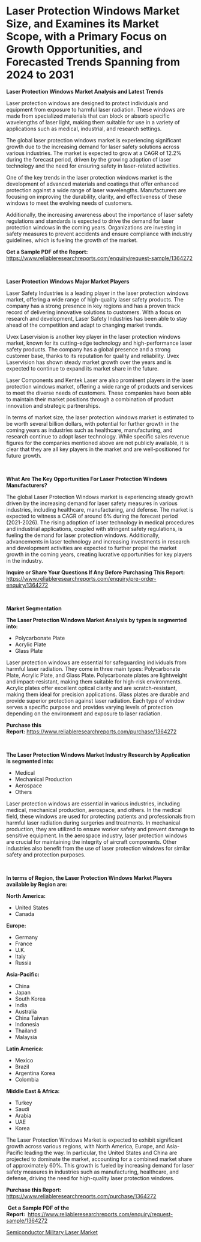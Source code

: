 <p><h1>Laser Protection Windows Market Size, and Examines its Market Scope, with a Primary Focus on Growth Opportunities, and Forecasted Trends Spanning from 2024 to 2031</h1></p><p><strong>Laser Protection Windows Market Analysis and Latest Trends</strong></p>
<p><p>Laser protection windows are designed to protect individuals and equipment from exposure to harmful laser radiation. These windows are made from specialized materials that can block or absorb specific wavelengths of laser light, making them suitable for use in a variety of applications such as medical, industrial, and research settings.</p><p>The global laser protection windows market is experiencing significant growth due to the increasing demand for laser safety solutions across various industries. The market is expected to grow at a CAGR of 12.2% during the forecast period, driven by the growing adoption of laser technology and the need for ensuring safety in laser-related activities.</p><p>One of the key trends in the laser protection windows market is the development of advanced materials and coatings that offer enhanced protection against a wide range of laser wavelengths. Manufacturers are focusing on improving the durability, clarity, and effectiveness of these windows to meet the evolving needs of customers.</p><p>Additionally, the increasing awareness about the importance of laser safety regulations and standards is expected to drive the demand for laser protection windows in the coming years. Organizations are investing in safety measures to prevent accidents and ensure compliance with industry guidelines, which is fueling the growth of the market.</p></p>
<p><strong>Get a Sample PDF of the Report:&nbsp;</strong> <a href="https://www.reliableresearchreports.com/enquiry/request-sample/1364272">https://www.reliableresearchreports.com/enquiry/request-sample/1364272</a></p>
<p>&nbsp;</p>
<p><strong>Laser Protection Windows Major Market Players</strong></p>
<p><p>Laser Safety Industries is a leading player in the laser protection windows market, offering a wide range of high-quality laser safety products. The company has a strong presence in key regions and has a proven track record of delivering innovative solutions to customers. With a focus on research and development, Laser Safety Industries has been able to stay ahead of the competition and adapt to changing market trends.</p><p>Uvex Laservision is another key player in the laser protection windows market, known for its cutting-edge technology and high-performance laser safety products. The company has a global presence and a strong customer base, thanks to its reputation for quality and reliability. Uvex Laservision has shown steady market growth over the years and is expected to continue to expand its market share in the future.</p><p>Laser Components and Kentek Laser are also prominent players in the laser protection windows market, offering a wide range of products and services to meet the diverse needs of customers. These companies have been able to maintain their market positions through a combination of product innovation and strategic partnerships.</p><p>In terms of market size, the laser protection windows market is estimated to be worth several billion dollars, with potential for further growth in the coming years as industries such as healthcare, manufacturing, and research continue to adopt laser technology. While specific sales revenue figures for the companies mentioned above are not publicly available, it is clear that they are all key players in the market and are well-positioned for future growth.</p></p>
<p>&nbsp;</p>
<p><strong>What Are The Key Opportunities For Laser Protection Windows Manufacturers?</strong></p>
<p><p>The global Laser Protection Windows market is experiencing steady growth driven by the increasing demand for laser safety measures in various industries, including healthcare, manufacturing, and defense. The market is expected to witness a CAGR of around 6% during the forecast period (2021-2026). The rising adoption of laser technology in medical procedures and industrial applications, coupled with stringent safety regulations, is fueling the demand for laser protection windows. Additionally, advancements in laser technology and increasing investments in research and development activities are expected to further propel the market growth in the coming years, creating lucrative opportunities for key players in the industry.</p></p>
<p><strong>Inquire or Share Your Questions If Any Before Purchasing This Report:</strong> <a href="https://www.reliableresearchreports.com/enquiry/pre-order-enquiry/1364272">https://www.reliableresearchreports.com/enquiry/pre-order-enquiry/1364272</a></p>
<p>&nbsp;</p>
<p><strong>Market Segmentation</strong></p>
<p><strong>The Laser Protection Windows Market Analysis by types is segmented into:</strong></p>
<p><ul><li>Polycarbonate Plate</li><li>Acrylic Plate</li><li>Glass Plate</li></ul></p>
<p><p>Laser protection windows are essential for safeguarding individuals from harmful laser radiation. They come in three main types: Polycarbonate Plate, Acrylic Plate, and Glass Plate. Polycarbonate plates are lightweight and impact-resistant, making them suitable for high-risk environments. Acrylic plates offer excellent optical clarity and are scratch-resistant, making them ideal for precision applications. Glass plates are durable and provide superior protection against laser radiation. Each type of window serves a specific purpose and provides varying levels of protection depending on the environment and exposure to laser radiation.</p></p>
<p><strong>Purchase this Report:&nbsp;</strong><a href="https://www.reliableresearchreports.com/purchase/1364272">https://www.reliableresearchreports.com/purchase/1364272</a></p>
<p>&nbsp;</p>
<p><strong>The Laser Protection Windows Market Industry Research by Application is segmented into:</strong></p>
<p><ul><li>Medical</li><li>Mechanical Production</li><li>Aerospace</li><li>Others</li></ul></p>
<p><p>Laser protection windows are essential in various industries, including medical, mechanical production, aerospace, and others. In the medical field, these windows are used for protecting patients and professionals from harmful laser radiation during surgeries and treatments. In mechanical production, they are utilized to ensure worker safety and prevent damage to sensitive equipment. In the aerospace industry, laser protection windows are crucial for maintaining the integrity of aircraft components. Other industries also benefit from the use of laser protection windows for similar safety and protection purposes.</p></p>
<p>&nbsp;</p>
<p><strong>In terms of Region, the Laser Protection Windows Market Players available by Region are:</strong></p>
<p>
    <p> <strong> North America: </strong>
        <ul>
            <li>United States</li>
            <li>Canada</li>
        </ul>
        </p> 
    <p> <strong> Europe: </strong>
        <ul>
            <li>Germany</li>
            <li>France</li>
            <li>U.K.</li>
            <li>Italy</li>
            <li>Russia</li>
        </ul>
        </p> 
    <p> <strong> Asia-Pacific: </strong>
        <ul>
            <li>China</li>
            <li>Japan</li>
            <li>South Korea</li>
            <li>India</li>
            <li>Australia</li>
            <li>China Taiwan</li>
            <li>Indonesia</li>
            <li>Thailand</li>
            <li>Malaysia</li>
        </ul>
        </p> 
    <p> <strong> Latin America: </strong>
        <ul>
            <li>Mexico</li>
            <li>Brazil</li>
            <li>Argentina Korea</li>
            <li>Colombia</li>
        </ul>
        </p> 
    <p> <strong> Middle East & Africa: </strong>
        <ul>
            <li>Turkey</li>
            <li>Saudi</li>
            <li>Arabia</li>
            <li>UAE</li>
            <li>Korea</li>
        </ul>
    </p>
    </p>
<p><p>The Laser Protection Windows Market is expected to exhibit significant growth across various regions, with North America, Europe, and Asia-Pacific leading the way. In particular, the United States and China are projected to dominate the market, accounting for a combined market share of approximately 60%. This growth is fueled by increasing demand for laser safety measures in industries such as manufacturing, healthcare, and defense, driving the need for high-quality laser protection windows.</p></p>
<p><strong>Purchase this Report: </strong><a href="https://www.reliableresearchreports.com/purchase/1364272">https://www.reliableresearchreports.com/purchase/1364272</a></p>
<p>&nbsp;<strong>Get a Sample PDF of the Report:&nbsp;&nbsp;</strong><a href="https://www.reliableresearchreports.com/enquiry/request-sample/1364272">https://www.reliableresearchreports.com/enquiry/request-sample/1364272</a></p>
<p><strong></strong></p>
<p><p><a href="https://cautious-neon-760.notion.site/Semiconductor-Military-Laser-Market-Size-Global-Industry-Overview-Market-Segmentation-and-Forecast-47c065f40df24d64aabb858a6538fffe">Semiconductor Military Laser Market</a></p></p>